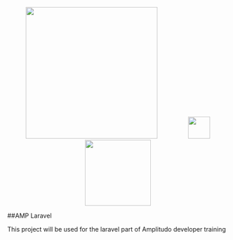 <p align="center"><img src="https://www.amplitudo.me/assets/images/logoSVG.svg" width="300"> &nbsp;&nbsp;&nbsp;&nbsp;&nbsp;&nbsp;&nbsp;&nbsp;&nbsp;&nbsp;&nbsp;&nbsp;&nbsp;&nbsp;&nbsp;&nbsp;
<img src="https://laravel.com/img/logomark.min.svg" width="50">
<img src="https://laravel.com/img/logotype.min.svg" width="150"></p>
<p align="center"></p>

##AMP Laravel

This project will be used for the laravel part of Amplitudo developer training
